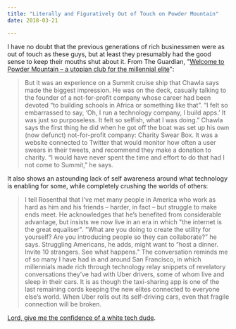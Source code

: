 ```yaml
---
title: "Literally and Figuratively Out of Touch on Powder Mountain"
date: 2018-03-21

---
```


I have no doubt that the previous generations of rich businessmen were as out of touch as these guys, but at least they presumably had the good sense to keep their mouths shut about it. From The Guardian, "[Welcome to Powder Mountain – a utopian club for the millennial elite](https://www.theguardian.com/technology/2018/mar/16/powder-mountain-ski-resort-summit-elite-club-rich-millennials)":

> But it was an experience on a Summit cruise ship that Chawla says made the biggest impression. He was on the deck, casually talking to the founder of a not-for-profit company whose career had been devoted “to building schools in Africa or something like that”. “I felt so embarrassed to say, ‘Oh, I run a technology company, I build apps.’ It was just so purposeless. It felt so selfish, what I was doing.” Chawla says the first thing he did when he got off the boat was set up his own (now defunct) not-for-profit company: Charity Swear Box. It was a website connected to Twitter that would monitor how often a user swears in their tweets, and recommend they make a donation to charity. “I would have never spent the time and effort to do that had I not come to Summit,” he says.

It also shows an astounding lack of self awareness around what technology is enabling for some, while completely crushing the worlds of others:

> I tell Rosenthal that I’ve met many people in America who work as hard as him and his friends – harder, in fact – but struggle to make ends meet. He acknowledges that he’s benefited from considerable advantage, but insists we now live in an era in which "the internet is the great equaliser". "What are you doing to create the utility for yourself? Are you introducing people so they can collaborate?” he says. Struggling Americans, he adds, might want to “host a dinner. Invite 10 strangers. See what happens." The conversation reminds me of so many I have had in and around San Francisco, in which millennials made rich through technology relay snippets of revelatory conversations they’ve had with Uber drivers, some of whom live and sleep in their cars. It is as though the taxi-sharing app is one of the last remaining cords keeping the new elites connected to everyone else’s world. When Uber rolls out its self-driving cars, even that fragile connection will be broken.

[Lord, give me the confidence of a white tech dude](https://teespring.com/shop/lord-give-me-the-confidence#pid=395&cid=6614&sid=front).
